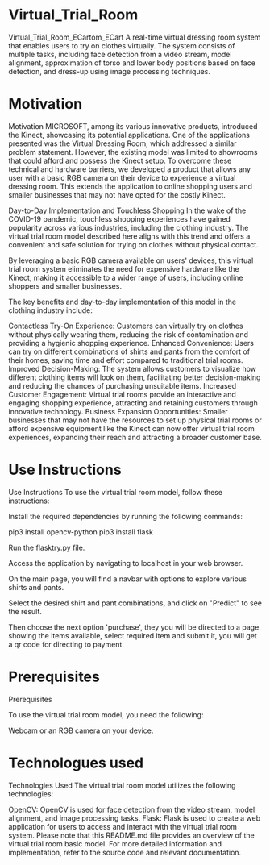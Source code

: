 # Virtual_Trial_Room
Virtual_Trial_Room_ECartom_ECart
A real-time virtual dressing room system that enables users to try on clothes virtually. The system consists of multiple tasks, including face detection from a video stream, model alignment, approximation of torso and lower body positions based on face detection, and dress-up using image processing techniques.

# Motivation
Motivation
MICROSOFT, among its various innovative products, introduced the Kinect, showcasing its potential applications. One of the applications presented was the Virtual Dressing Room, which addressed a similar problem statement. However, the existing model was limited to showrooms that could afford and possess the Kinect setup. To overcome these technical and hardware barriers, we developed a product that allows any user with a basic RGB camera on their device to experience a virtual dressing room. This extends the application to online shopping users and smaller businesses that may not have opted for the costly Kinect.

Day-to-Day Implementation and Touchless Shopping
In the wake of the COVID-19 pandemic, touchless shopping experiences have gained popularity across various industries, including the clothing industry. The virtual trial room model described here aligns with this trend and offers a convenient and safe solution for trying on clothes without physical contact.

By leveraging a basic RGB camera available on users' devices, this virtual trial room system eliminates the need for expensive hardware like the Kinect, making it accessible to a wider range of users, including online shoppers and smaller businesses.

The key benefits and day-to-day implementation of this model in the clothing industry include:

Contactless Try-On Experience: Customers can virtually try on clothes without physically wearing them, reducing the risk of contamination and providing a hygienic shopping experience.
Enhanced Convenience: Users can try on different combinations of shirts and pants from the comfort of their homes, saving time and effort compared to traditional trial rooms.
Improved Decision-Making: The system allows customers to visualize how different clothing items will look on them, facilitating better decision-making and reducing the chances of purchasing unsuitable items.
Increased Customer Engagement: Virtual trial rooms provide an interactive and engaging shopping experience, attracting and retaining customers through innovative technology.
Business Expansion Opportunities: Smaller businesses that may not have the resources to set up physical trial rooms or afford expensive equipment like the Kinect can now offer virtual trial room experiences, expanding their reach and attracting a broader customer base. 


# Use Instructions
Use Instructions
To use the virtual trial room model, follow these instructions:

Install the required dependencies by running the following commands:

pip3 install opencv-python pip3 install flask

Run the flasktry.py file.

Access the application by navigating to localhost in your web browser.

On the main page, you will find a navbar with options to explore various shirts and pants.

Select the desired shirt and pant combinations, and click on "Predict" to see the result.

Then choose the next option 'purchase', they you will be directed to a page showing the items available, select required item and submit it, you will get a qr code for directing to payment. 


# Prerequisites
Prerequisites

To use the virtual trial room model, you need the following:

Webcam or an RGB camera on your device.

# Technologues used
Technologies Used
The virtual trial room model utilizes the following technologies:

OpenCV: OpenCV is used for face detection from the video stream, model alignment, and image processing tasks.
Flask: Flask is used to create a web application for users to access and interact with the virtual trial room system.
Please note that this README.md file provides an overview of the virtual trial room basic model. For more detailed information and implementation, refer to the source code and relevant documentation.
